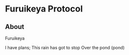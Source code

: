 Furuikeya Protocol
==================

About
-----
Furuikeya

I have plans;
This rain has got to stop
Over the pond
(pond)
